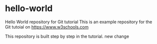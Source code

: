 # hello-world
Hello World repository for Git tutorial
This is an example repository for the Git tutoial on https://www.w3schools.com

This repository is built step by step in the tutorial.
new change
